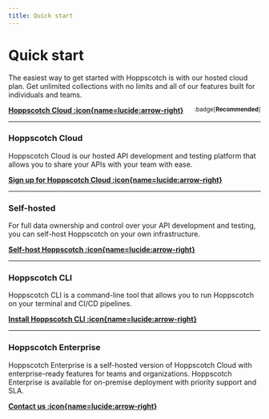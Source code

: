 ```yaml
---
title: Quick start
---
```


# Quick start

The easiest way to get started with Hoppscotch is with our hosted cloud plan. Get unlimited collections with no limits and all of our features built for individuals and teams.

[**Hoppscotch Cloud :icon{name=lucide:arrow-right}**](https://hoppscotch.io) <span style="float:right"><sup> :badge[**Recommended**] </sup></span>

---

### Hoppscotch Cloud

Hoppscotch Cloud is our hosted API development and testing platform that allows you to share your APIs with your team with ease.

[**Sign up for Hoppscotch Cloud :icon{name=lucide:arrow-right}**](https://hoppscotch.io)

---

### Self-hosted

For full data ownership and control over your API development and testing, you can self-host Hoppscotch on your own infrastructure.

[**Self-host Hoppscotch :icon{name=lucide:arrow-right}**](/documentation/self-host/getting-started)

---

### Hoppscotch CLI

Hoppscotch CLI is a command-line tool that allows you to run Hoppscotch on your terminal and CI/CD pipelines.

[**Install Hoppscotch CLI :icon{name=lucide:arrow-right}**](/documentation/clients/cli)

---

### Hoppscotch Enterprise

Hoppscotch Enterprise is a self-hosted version of Hoppscotch Cloud with enterprise-ready features for teams and organizations. Hoppscotch Enterprise is available for on-premise deployment with priority support and SLA.

[**Contact us :icon{name=lucide:arrow-right}**](mailto:support@hoppscotch.io)
